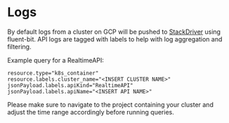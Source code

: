 # Logs

By default logs from a cluster on GCP will be pushed to [StackDriver](https://console.cloud.google.com/logs/query) using fluent-bit. API logs are tagged with labels to help with log aggregation and filtering.

Example query for a RealtimeAPI:

```text
resource.type="k8s_container"
resource.labels.cluster_name="<INSERT CLUSTER NAME>"
jsonPayload.labels.apiKind="RealtimeAPI"
jsonPayload.labels.apiName="<INSERT API NAME>"
```

Please make sure to navigate to the project containing your cluster and adjust the time range accordingly before running queries.
